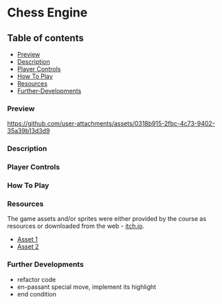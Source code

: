 # Chess Engine

## Table of contents

- [Preview](#preview)
- [Description](#description)
- [Player Controls](#player-controls)
- [How To Play](#how-to-play)
- [Resources](#resources)
- [Further-Developments](#further-developments)

### Preview

https://github.com/user-attachments/assets/0318b915-2fbc-4c73-9402-35a39b13d3d9

### Description

### Player Controls

### How To Play

### Resources

The game assets and/or sprites were either provided by the course as resources or downloaded from the web - [itch.io](https://itch.io/game-assets).

- [Asset 1](https://greenpixels.itch.io/pixel-art-asset-2)
- [Asset 2]()

### Further Developments

- refactor code
- en-passant special move, implement its highlight
- end condition
